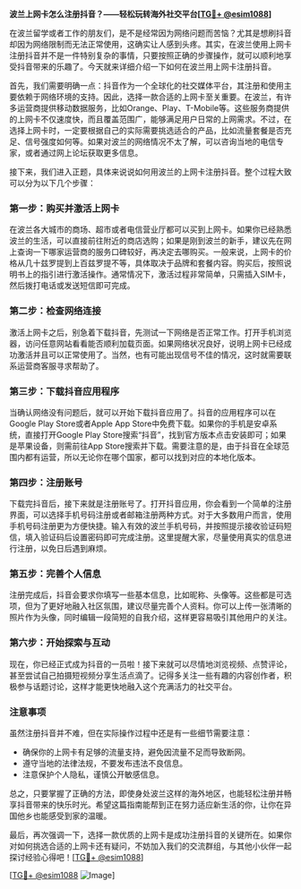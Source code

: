 **波兰上网卡怎么注册抖音？——轻松玩转海外社交平台[[TG💪+ @esim1088](https://t.me/s/esim1088)]**

在波兰留学或者工作的朋友们，是不是经常因为网络问题而苦恼？尤其是想刷抖音却因为网络限制而无法正常使用，这确实让人感到头疼。其实，在波兰使用上网卡注册抖音并不是一件特别复杂的事情，只要按照正确的步骤操作，就可以顺利地享受抖音带来的乐趣了。今天就来详细介绍一下如何在波兰用上网卡注册抖音。

首先，我们需要明确一点：抖音作为一个全球化的社交媒体平台，其注册和使用主要依赖于网络环境的支持。因此，选择一款合适的上网卡至关重要。在波兰，有许多运营商提供移动数据服务，比如Orange、Play、T-Mobile等。这些服务商提供的上网卡不仅速度快，而且覆盖范围广，能够满足用户日常的上网需求。不过，在选择上网卡时，一定要根据自己的实际需要挑选适合的产品，比如流量套餐是否充足、信号强度如何等。如果对波兰的网络情况不太了解，可以咨询当地的电信专家，或者通过网上论坛获取更多信息。

接下来，我们进入正题，具体来说说如何用波兰的上网卡注册抖音。整个过程大致可以分为以下几个步骤：

### **第一步：购买并激活上网卡**
在波兰各大城市的商场、超市或者电信营业厅都可以买到上网卡。如果你已经熟悉波兰的生活，可以直接前往附近的商店选购；如果是刚到波兰的新手，建议先在网上查询一下哪家运营商的服务口碑较好，再决定去哪购买。一般来说，上网卡的价格从几十兹罗提到上百兹罗提不等，具体取决于品牌和套餐内容。购买后，按照说明书上的指引进行激活操作。通常情况下，激活过程非常简单，只需插入SIM卡，然后拨打电话或发送短信即可完成。

### **第二步：检查网络连接**
激活上网卡之后，别急着下载抖音，先测试一下网络是否正常工作。打开手机浏览器，访问任意网站看看能否顺利加载页面。如果网络状况良好，说明上网卡已经成功激活并且可以正常使用了。当然，也有可能出现信号不佳的情况，这时就需要联系运营商客服寻求帮助了。

### **第三步：下载抖音应用程序**
当确认网络没有问题后，就可以开始下载抖音应用了。抖音的应用程序可以在Google Play Store或者Apple App Store中免费下载。如果你的手机是安卓系统，直接打开Google Play Store搜索“抖音”，找到官方版本点击安装即可；如果是苹果设备，则需前往App Store搜索并下载。需要注意的是，由于抖音在全球范围内都有运营，所以无论你在哪个国家，都可以找到对应的本地化版本。

### **第四步：注册账号**
下载完抖音后，接下来就是注册账号了。打开抖音应用，你会看到一个简单的注册界面，可以选择手机号码注册或者邮箱注册两种方式。对于大多数用户而言，使用手机号码注册更为方便快捷。输入有效的波兰手机号码，并按照提示接收验证码短信，填入验证码后设置密码即可完成注册。这里提醒大家，尽量使用真实的信息进行注册，以免日后遇到麻烦。

### **第五步：完善个人信息**
注册完成后，抖音会要求你填写一些基本信息，比如昵称、头像等。这些都是可选项，但为了更好地融入社区氛围，建议尽量完善个人资料。你可以上传一张清晰的照片作为头像，同时编辑一段简短的自我介绍，这样更容易吸引其他用户的关注。

### **第六步：开始探索与互动**
现在，你已经正式成为抖音的一员啦！接下来就可以尽情地浏览视频、点赞评论，甚至尝试自己拍摄短视频分享生活点滴了。记得多关注一些有趣的内容创作者，积极参与话题讨论，这样才能更快地融入这个充满活力的社交平台。

### **注意事项**
虽然注册抖音并不难，但在实际操作过程中还是有一些细节需要注意：
- 确保你的上网卡有足够的流量支持，避免因流量不足而导致断网。
- 遵守当地的法律法规，不要发布违法不良信息。
- 注意保护个人隐私，谨慎公开敏感信息。

总之，只要掌握了正确的方法，即使身处波兰这样的海外地区，也能轻松注册并畅享抖音带来的快乐时光。希望这篇指南能帮到正在努力适应新生活的你，让你在异国他乡也能感受到家的温暖。

最后，再次强调一下，选择一款优质的上网卡是成功注册抖音的关键所在。如果你对如何挑选合适的上网卡还有疑问，不妨加入我们的交流群组，与其他小伙伴一起探讨经验心得吧！[[TG💪+ @esim1088](https://t.me/s/esim1088)]

[[TG💪+ @esim1088](https://t.me/s/esim1088) ![Image](https://i.postimg.cc/4NQfJmqS/Snipaste-2025-05-13-00-14-12.png)]